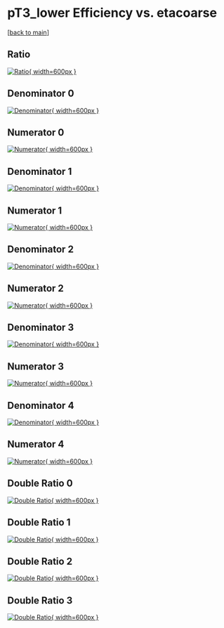 # pT3_lower Efficiency vs. etacoarse

[[back to main](./)]



## Ratio

[![Ratio](../mtv/var/pT3_lower_loweta_13_-1_eff_etacoarse.png){ width=600px }](../mtv/var/pT3_lower_loweta_13_-1_eff_etacoarse.pdf)

## Denominator 0

[![Denominator](../mtv/den/pT3_lower_loweta_13_-1_eff_etacoarse_den0.png){ width=600px }](../mtv/den/pT3_lower_loweta_13_-1_eff_etacoarse_den0.pdf)

## Numerator 0

[![Numerator](../mtv/num/pT3_lower_loweta_13_-1_eff_etacoarse_num0.png){ width=600px }](../mtv/num/pT3_lower_loweta_13_-1_eff_etacoarse_num0.pdf)

## Denominator 1

[![Denominator](../mtv/den/pT3_lower_loweta_13_-1_eff_etacoarse_den1.png){ width=600px }](../mtv/den/pT3_lower_loweta_13_-1_eff_etacoarse_den1.pdf)

## Numerator 1

[![Numerator](../mtv/num/pT3_lower_loweta_13_-1_eff_etacoarse_num1.png){ width=600px }](../mtv/num/pT3_lower_loweta_13_-1_eff_etacoarse_num1.pdf)

## Denominator 2

[![Denominator](../mtv/den/pT3_lower_loweta_13_-1_eff_etacoarse_den2.png){ width=600px }](../mtv/den/pT3_lower_loweta_13_-1_eff_etacoarse_den2.pdf)

## Numerator 2

[![Numerator](../mtv/num/pT3_lower_loweta_13_-1_eff_etacoarse_num2.png){ width=600px }](../mtv/num/pT3_lower_loweta_13_-1_eff_etacoarse_num2.pdf)

## Denominator 3

[![Denominator](../mtv/den/pT3_lower_loweta_13_-1_eff_etacoarse_den3.png){ width=600px }](../mtv/den/pT3_lower_loweta_13_-1_eff_etacoarse_den3.pdf)

## Numerator 3

[![Numerator](../mtv/num/pT3_lower_loweta_13_-1_eff_etacoarse_num3.png){ width=600px }](../mtv/num/pT3_lower_loweta_13_-1_eff_etacoarse_num3.pdf)

## Denominator 4

[![Denominator](../mtv/den/pT3_lower_loweta_13_-1_eff_etacoarse_den4.png){ width=600px }](../mtv/den/pT3_lower_loweta_13_-1_eff_etacoarse_den4.pdf)

## Numerator 4

[![Numerator](../mtv/num/pT3_lower_loweta_13_-1_eff_etacoarse_num4.png){ width=600px }](../mtv/num/pT3_lower_loweta_13_-1_eff_etacoarse_num4.pdf)

## Double Ratio 0

[![Double Ratio](../mtv/ratio/pT3_lower_loweta_13_-1_eff_etacoarse_ratio0.png){ width=600px }](../mtv/ratio/pT3_lower_loweta_13_-1_eff_etacoarse_ratio0.pdf)

## Double Ratio 1

[![Double Ratio](../mtv/ratio/pT3_lower_loweta_13_-1_eff_etacoarse_ratio1.png){ width=600px }](../mtv/ratio/pT3_lower_loweta_13_-1_eff_etacoarse_ratio1.pdf)

## Double Ratio 2

[![Double Ratio](../mtv/ratio/pT3_lower_loweta_13_-1_eff_etacoarse_ratio2.png){ width=600px }](../mtv/ratio/pT3_lower_loweta_13_-1_eff_etacoarse_ratio2.pdf)

## Double Ratio 3

[![Double Ratio](../mtv/ratio/pT3_lower_loweta_13_-1_eff_etacoarse_ratio3.png){ width=600px }](../mtv/ratio/pT3_lower_loweta_13_-1_eff_etacoarse_ratio3.pdf)

